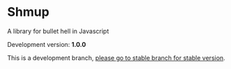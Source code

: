 # Shmup
A library for bullet hell in Javascript

Development version: **1.0.0**

This is a development branch, [please go to stable branch for stable version](https://github.com/Trung0246/Shmup/tree/stable).
